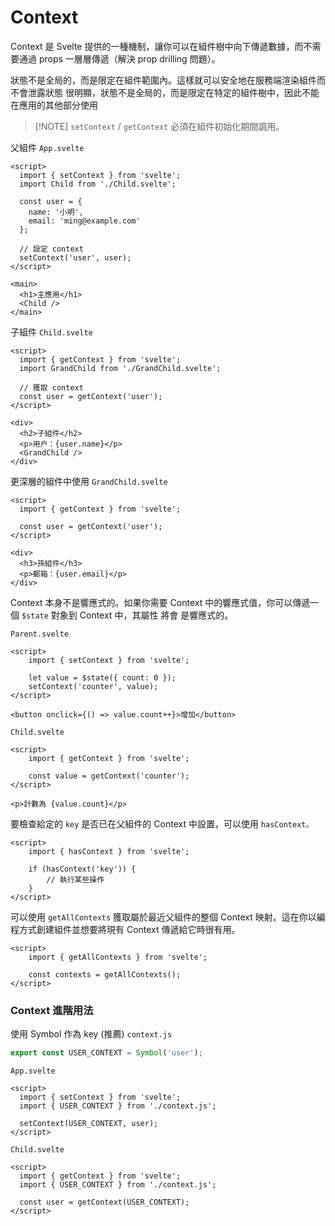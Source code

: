 # Context
Context 是 Svelte 提供的一種機制，讓你可以在組件樹中向下傳遞數據，而不需要通過 props 一層層傳遞（解決 prop drilling 問題）。

狀態不是全局的，而是限定在組件範圍內。這樣就可以安全地在服務端渲染組件而不會泄露狀態
很明顯，狀態不是全局的，而是限定在特定的組件樹中，因此不能在應用的其他部分使用

> [!NOTE] `setContext` / `getContext` 必須在組件初始化期間調用。

父組件 `App.svelte`
```svelte
<script>
  import { setContext } from 'svelte';
  import Child from './Child.svelte';
  
  const user = {
    name: '小明',
    email: 'ming@example.com'
  };
  
  // 設定 context
  setContext('user', user);
</script>

<main>
  <h1>主應用</h1>
  <Child />
</main>
```

子組件 `Child.svelte`
```svelte
<script>
  import { getContext } from 'svelte';
  import GrandChild from './GrandChild.svelte';
  
  // 獲取 context
  const user = getContext('user');
</script>

<div>
  <h2>子組件</h2>
  <p>用户：{user.name}</p>
  <GrandChild />
</div>
```

更深層的組件中使用 `GrandChild.svelte`
```svelte
<script>
  import { getContext } from 'svelte';
  
  const user = getContext('user');
</script>

<div>
  <h3>孫組件</h3>
  <p>郵箱：{user.email}</p>
</div>
```

Context 本身不是響應式的。如果你需要 Context 中的響應式值，你可以傳遞一個 `$state` 對象到 Context 中，其屬性 將會 是響應式的。

`Parent.svelte`
```svelte
<script>
	import { setContext } from 'svelte';

	let value = $state({ count: 0 });
	setContext('counter', value);
</script>

<button onclick={() => value.count++}>增加</button>

```
`Child.svelte`
```svelte
<script>
	import { getContext } from 'svelte';

	const value = getContext('counter');
</script>

<p>計數為 {value.count}</p>
```

要檢查給定的 `key` 是否已在父組件的 Context 中設置，可以使用 `hasContext。`

```svelte
<script>
	import { hasContext } from 'svelte';

	if (hasContext('key')) {
		// 執行某些操作
	}
</script>
```

可以使用 `getAllContexts` 獲取屬於最近父組件的整個 Context 映射。這在你以編程方式創建組件並想要將現有 Context 傳遞給它時很有用。

```svelte
<script>
	import { getAllContexts } from 'svelte';

	const contexts = getAllContexts();
</script>
```

### Context 進階用法
使用 Symbol 作為 key (推薦)
`context.js`
```js
export const USER_CONTEXT = Symbol('user');
```

`App.svelte`
```svelte
<script>
  import { setContext } from 'svelte';
  import { USER_CONTEXT } from './context.js';
  
  setContext(USER_CONTEXT, user);
</script>
```

`Child.svelte`
```svelte
<script>
  import { getContext } from 'svelte';
  import { USER_CONTEXT } from './context.js';
  
  const user = getContext(USER_CONTEXT);
</script>
```